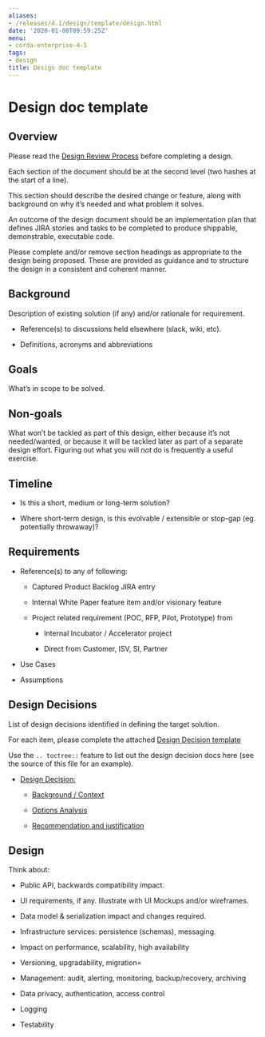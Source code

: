 ```yaml
---
aliases:
- /releases/4.1/design/template/design.html
date: '2020-01-08T09:59:25Z'
menu:
- corda-enterprise-4-1
tags:
- design
title: Design doc template
---
```



# Design doc template


## Overview

Please read the [Design Review Process](../design-review-process.md) before completing a design.

Each section of the document should be at the second level (two hashes at the start of a line).

This section should describe the desired change or feature, along with background on why it’s needed and what problem
                it solves.

An outcome of the design document should be an implementation plan that defines JIRA stories and tasks to be completed
                to produce shippable, demonstrable, executable code.

Please complete and/or remove section headings as appropriate to the design being proposed. These are provided as
                guidance and to structure the design in a consistent and coherent manner.


## Background

Description of existing solution (if any) and/or rationale for requirement.


* Reference(s) to discussions held elsewhere (slack, wiki, etc).


* Definitions, acronyms and abbreviations



## Goals

What’s in scope to be solved.


## Non-goals

What won’t be tackled as part of this design, either because it’s not needed/wanted, or because it will be tackled later
                as part of a separate design effort. Figuring out what you will *not* do is frequently a useful exercise.


## Timeline


* Is this a short, medium or long-term solution?


* Where short-term design, is this evolvable / extensible or stop-gap (eg. potentially throwaway)?



## Requirements


* Reference(s) to any of following:


    * Captured Product Backlog JIRA entry


    * Internal White Paper feature item and/or visionary feature


    * Project related requirement (POC, RFP, Pilot, Prototype) from


        * Internal Incubator / Accelerator project


        * Direct from Customer, ISV, SI, Partner




* Use Cases


* Assumptions



## Design Decisions

List of design decisions identified in defining the target solution.

For each item, please complete the attached [Design Decision template](decisions/decision.md)

Use the `.. toctree::` feature to list out the design decision docs here (see the source of this file for an example).


* [Design Decision: <Description heading>](decisions/decision.md)
    * [Background / Context](decisions/decision.md#background-context)

    * [Options Analysis](decisions/decision.md#options-analysis)

    * [Recommendation and justification](decisions/decision.md#recommendation-and-justification)




## Design

Think about:


* Public API, backwards compatibility impact.


* UI requirements, if any. Illustrate with UI Mockups and/or wireframes.


* Data model & serialization impact and changes required.


* Infrastructure services: persistence (schemas), messaging.


* Impact on performance, scalability, high availability


* Versioning, upgradability, migration=


* Management: audit, alerting, monitoring, backup/recovery, archiving


* Data privacy, authentication, access control


* Logging


* Testability



